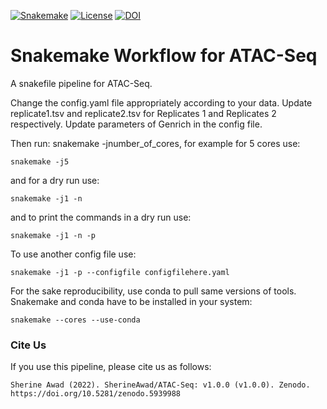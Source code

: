 [![Snakemake](https://img.shields.io/badge/snakemake-≥6.0.2-brightgreen.svg)](https://snakemake.github.io)
[![License](https://img.shields.io/badge/License-BSD_3--Clause-blue.svg)](https://opensource.org/licenses/BSD-3-Clause)
[![DOI](https://zenodo.org/badge/362067971.svg)](https://zenodo.org/badge/latestdoi/362067971)


Snakemake Workflow for ATAC-Seq  
=====================================

A snakefile pipeline for ATAC-Seq.

Change the config.yaml file appropriately according to your data. 
Update replicate1.tsv and replicate2.tsv for Replicates 1 and Replicates 2 respectively. 
Update parameters of Genrich in the config file. 


Then run: snakemake -jnumber_of_cores, for example for 5 cores use:

    snakemake -j5 

and for a dry run use: 

    snakemake -j1 -n 


and to print the commands in a dry run use:

    snakemake -j1 -n -p 

To use another config file use: 

    snakemake -j1 -p --configfile configfilehere.yaml

For the sake reproducibility, use conda to pull same versions of tools. Snakemake and conda have to be installed in your system:

    snakemake --cores --use-conda

### Cite Us

If you use this pipeline, please cite us as follows: 

    Sherine Awad (2022). SherineAwad/ATAC-Seq: v1.0.0 (v1.0.0). Zenodo. https://doi.org/10.5281/zenodo.5939988 
